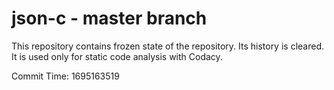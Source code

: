 # json-c - master branch

This repository contains frozen state of the repository.
Its history is cleared. It is used only for static code
analysis with Codacy.

Commit Time: 1695163519